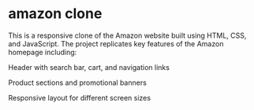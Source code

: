 # amazon clone
This is a responsive clone of the Amazon website built using HTML, CSS, and JavaScript. The project replicates key features of the Amazon homepage including:

Header with search bar, cart, and navigation links

Product sections and promotional banners

Responsive layout for different screen sizes

